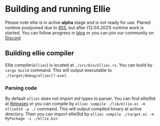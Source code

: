 # Building and running Ellie

Please note ellie is in active **alpha** stage and is not ready for use. Planed runtime postponed due to [#55](https://github.com/behemehal/Ellie-Language/issues/55), but after (12.04.2021) runtime work is started. You can follow progress in [blog](https://ellie.behemehal.net/blog.html) or you can join our community on [Discord](https://discord.gg/EqVh4T959N)


## Building ellie compiler
Ellie compiler(`elliec`) is located at `./src/bin/elliec.rs`. You can build by `cargo build` command. This will output executable to `./target/debug/elliec[?.exe]`.

### Parsing code

By default `elliec` does not import std types to parser. You can find ellieStd at [Releases]() or you can compile by `elliec compile ./lib/ellie.ei -m ellieStd -p ./` command. This will output compiled binary at active directory. Then you can import ellieStd by `elliec compile ./target.ei -m MyPackage -i ./ellie.bin`